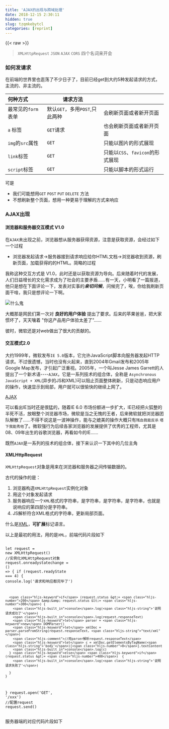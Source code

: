 ```yaml
---
title: 'AJAX的出现与跨域处理' 
date: 2018-12-15 2:30:11
hidden: true
slug: tzqmkebytcl
categories: [reprint]
---
```


{{< raw >}}

                    
<blockquote>
<code>XMLHttpRequest</code> <code>JSON</code> <code>AJAX</code> <code>CORS</code>  四个名词来开会</blockquote>
<h3 id="articleHeader0">如何发请求</h3>
<p>在前端的世界里也逛荡了不少日子了，目前已经get到大约5种发起请求的方式，主流的、非主流的。</p>
<table>
<thead><tr>
<th align="left">何种方式</th>
<th>请求方法</th>
<th> </th>
</tr></thead>
<tbody>
<tr>
<td align="left">最常见的<code>form</code>表单</td>
<td>默认<code>GET</code>，多用<code>POST</code>,只此两种</td>
<td>会刷新页面或者新开页面</td>
</tr>
<tr>
<td align="left">
<code>a</code> 标签</td>
<td>
<code>GET</code>请求</td>
<td>也会刷新页面或者新开页面</td>
</tr>
<tr>
<td align="left">
<code>img</code>的<code>src</code>属性</td>
<td><code>GET</code></td>
<td>只能以图片的形式展现</td>
</tr>
<tr>
<td align="left">
<code>link</code>标签</td>
<td><code>GET</code></td>
<td>只能以<code>CSS</code>、<code>favicon</code>的形式展现</td>
</tr>
<tr>
<td align="left">
<code>script</code>标签</td>
<td><code>GET</code></td>
<td>只能以脚本的形式运行</td>
</tr>
</tbody>
</table>
<p>可是</p>
<ul>
<li>我们可能想用<code>GET</code> <code>POST</code> <code>PUT</code> <code>DELETE</code> 方法</li>
<li>不想刷新整个页面，想用一种更易于理解的方式来响应</li>
</ul>
<h3 id="articleHeader1">AJAX出现</h3>
<h4>浏览器和服务器交互模式 V1.0</h4>
<p>在<code>AJAX</code>未出现之前，浏览器想从服务器获得资源，注意是获取资源，会经过如下一个过程</p>
<ul><li>浏览器发起请求-&gt;服务器接到请求响应给你HTML文档-&gt;浏览器收到资源，刷新页面，加载获得的的HTML。简略的过程</li></ul>
<p>我称这种交互方式是 V1.0，此时还是以获取资源为导向。后来随着时代的发展，人们日益增长的文化需求成为了社会的主要矛盾……有一天，小明看了一篇报道，他只是想在下面评论一下，发表对实事的<strong><em>亲切问候</em></strong>，问候完了，唉，你给我刷新页面干啥，我只是想评论一下啊。</p>
<p><span class="img-wrap"><img data-src="/img/remote/1460000013072207" src="https://static.alili.tech/img/remote/1460000013072207" alt="什么鬼" title="什么鬼" style="cursor: pointer;"></span></p>
<p>大概那是网民们第一次对 <strong>良好的用户体验</strong> 提出了要求。后来的苹果爸爸，把大家惯坏了，天天嚷着 "你这产品用户体验太差了"……</p>
<p>彼时，微软还是对web做出了很大的贡献的。</p>
<h4>交互模式2.0</h4>
<p>大约1999年，微软发布<code>IE 5.0</code>版本，它允许JavaScript脚本向服务器发起HTTP请求。不过很遗憾，当时也没有火起来，直到2004年Gmail发布和2005年Google Map发布，才引起广泛重视。2005年，一个叫Jesse James Garrett的人提出了一个新术语----<code>AJAX</code>，它是一系列技术的组合体，全称是 <code>Asynchronous JavaScript + XML</code>(异步的JS和XML)可以阻止页面整体刷新，只是动态响应用户的操作，快速显示到局部，用户就可以很愉快的继续上网了。</p>
<p><a href="https://developer.mozilla.org/zh-CN/docs/Web/Guide/AJAX" rel="nofollow noreferrer" target="_blank">AJAX</a></p>
<p>可以看出IE当时还是很猛的，随着IE 6.0 市场份额进一步扩大，IE已经把火狐整的半死不活，放眼整个浏览器市场，微软是当之无愧的王者，后来微软就把浏览器团队解散了……不得不说这是一波神操作，能与之媲美的操作大概只有<code>残血我能反杀</code> <code>塔下我能秀他</code>了。微软强行为后续各家浏览器的发展提供了优秀的工程师，尤其是08、09年出生的谷歌浏览器，再看如今的IE……</p>
<p>既然<code>AJAX</code>是一系列的技术的组合体，接下来认识一下其中的几位主角</p>
<h4>XMLHttpRequest</h4>
<p><code>XMLHttpRequest</code>对象是用来在浏览器和服务器之间传输数据的。</p>
<p>古代的操作的是：</p>
<ol>
<li>浏览器构造<code>XMLHttpRequest</code>实例化对象</li>
<li>用这个对象发起请求</li>
<li>服务器响应一个<code>XML</code>格式的字符串，是字符串，是字符串，是字符串，也就是说响应的第四部分是字符串。</li>
<li>JS解析符合XML格式的字符串，更新局部页面。</li>
</ol>
<p>什么是<a href="https://developer.mozilla.org/zh-CN/docs/XML_%E4%BB%8B%E7%BB%8D" rel="nofollow noreferrer" target="_blank">XML</a>，<strong>可扩展</strong>标记语言。</p>
<p>以上是最初的用法，用的是<code>XML</code>，前端代码片段如下</p>
<div class="widget-codetool" style="display:none;">
      <div class="widget-codetool--inner">
      <span class="selectCode code-tool" data-toggle="tooltip" data-placement="top" title="" data-original-title="全选"></span>
      <span type="button" class="copyCode code-tool" data-toggle="tooltip" data-placement="top" data-clipboard-text="  let request = new XMLHttpRequest() //实例化XMLHttpRequest对象
  request.onreadystatechange = () => {
    if (request.readyState === 4) {
      console.log('请求和响应都完毕了')

      if (request.status >= 200 &amp;&amp; request.status <= 300) {
        console.log('说明请求成功了')
        console.log(request.responseText)
        let parser = new DOMParser()
        let xmlDoc = parser.parseFromString(request.responseText, &quot;text/xml&quot;) 
        //用parser解析request.responseText
        let c = xmlDoc.getElementsByTagName('body')[0].textContent
        console.log(c)
      } else if (request.status >= 400)  {
        console.log('说明请求失败了')
        
      }
    }
    
  }
  request.open('GET', '/xxx') //配置request
  request.send()" title="" data-original-title="复制"></span>
      <span type="button" class="saveToNote code-tool" data-toggle="tooltip" data-placement="top" title="" data-original-title="放进笔记"></span>
      </div>
      </div><pre class="javascript hljs"><code class="javascript">  <span class="hljs-keyword">let</span> request = <span class="hljs-keyword">new</span> XMLHttpRequest() <span class="hljs-comment">//实例化XMLHttpRequest对象</span>
  request.onreadystatechange = <span class="hljs-function"><span class="hljs-params">()</span> =&gt;</span> {
    <span class="hljs-keyword">if</span> (request.readyState === <span class="hljs-number">4</span>) {
      <span class="hljs-built_in">console</span>.log(<span class="hljs-string">'请求和响应都完毕了'</span>)

      <span class="hljs-keyword">if</span> (request.status &gt;= <span class="hljs-number">200</span> &amp;&amp; request.status &lt;= <span class="hljs-number">300</span>) {
        <span class="hljs-built_in">console</span>.log(<span class="hljs-string">'说明请求成功了'</span>)
        <span class="hljs-built_in">console</span>.log(request.responseText)
        <span class="hljs-keyword">let</span> parser = <span class="hljs-keyword">new</span> DOMParser()
        <span class="hljs-keyword">let</span> xmlDoc = parser.parseFromString(request.responseText, <span class="hljs-string">"text/xml"</span>) 
        <span class="hljs-comment">//用parser解析request.responseText</span>
        <span class="hljs-keyword">let</span> c = xmlDoc.getElementsByTagName(<span class="hljs-string">'body'</span>)[<span class="hljs-number">0</span>].textContent
        <span class="hljs-built_in">console</span>.log(c)
      } <span class="hljs-keyword">else</span> <span class="hljs-keyword">if</span> (request.status &gt;= <span class="hljs-number">400</span>)  {
        <span class="hljs-built_in">console</span>.log(<span class="hljs-string">'说明请求失败了'</span>)
        
      }
    }
    
  }
  request.open(<span class="hljs-string">'GET'</span>, <span class="hljs-string">'/xxx'</span>) <span class="hljs-comment">//配置request</span>
  request.send()</code></pre>
<p>服务器端的对应代码片段如下</p>
<div class="widget-codetool" style="display:none;">
      <div class="widget-codetool--inner">
      <span class="selectCode code-tool" data-toggle="tooltip" data-placement="top" title="" data-original-title="全选"></span>
      <span type="button" class="copyCode code-tool" data-toggle="tooltip" data-placement="top" data-clipboard-text="    ...
    response.statusCode = 200
    response.setHeader('Content-Type', 'text/xml;charset=utf-8')
    response.write(`
    
    <note>
      <to>木木</to>
      <from>少少</from>
      <heading>你好哇</heading>
      <body>好久不见啊</body>
    </note>
    `)
    response.end()
    ..." title="" data-original-title="复制"></span>
      <span type="button" class="saveToNote code-tool" data-toggle="tooltip" data-placement="top" title="" data-original-title="放进笔记"></span>
      </div>
      </div><pre class="javascript hljs"><code class="javascript">    ...
    response.statusCode = <span class="hljs-number">200</span>
    response.setHeader(<span class="hljs-string">'Content-Type'</span>, <span class="hljs-string">'text/xml;charset=utf-8'</span>)
    response.write(<span class="hljs-string">`
    
    &lt;note&gt;
      &lt;to&gt;木木&lt;/to&gt;
      &lt;from&gt;少少&lt;/from&gt;
      &lt;heading&gt;你好哇&lt;/heading&gt;
      &lt;body&gt;好久不见啊&lt;/body&gt;
    &lt;/note&gt;
    `</span>)
    response.end()
    ...</code></pre>
<hr>
<p>本地模拟的话,一定要记得开俩不同的端口<br>例如:</p>
<div class="widget-codetool" style="display:none;">
      <div class="widget-codetool--inner">
      <span class="selectCode code-tool" data-toggle="tooltip" data-placement="top" title="" data-original-title="全选"></span>
      <span type="button" class="copyCode code-tool" data-toggle="tooltip" data-placement="top" data-clipboard-text="node server.js 8001
node server.js 8002" title="" data-original-title="复制"></span>
      <span type="button" class="saveToNote code-tool" data-toggle="tooltip" data-placement="top" title="" data-original-title="放进笔记"></span>
      </div>
      </div><pre class="hljs crmsh"><code><span class="hljs-keyword">node</span> <span class="hljs-title">server</span>.js <span class="hljs-number">8001</span>
<span class="hljs-keyword">node</span> <span class="hljs-title">server</span>.js <span class="hljs-number">8002</span></code></pre>
<hr>
<h4>XMLHttpRequest实例的<a href="https://developer.mozilla.org/zh-CN/docs/Web/API/XMLHttpRequest" rel="nofollow noreferrer" target="_blank">详解</a>
</h4>
<p>正如上面的前端代码片段写的一样，主要用到了<code>open()</code> <code>send()</code>方法， <code>onreadystatechange</code> <code>readyState</code> 属性。</p>
<ol>
<li>
<p>request.open(method, URL, async)方法。</p>
<ul>
<li>一般用三个参数，第一个参数是请求的方法，可以用<code>GET POST DELETE PUT</code>等等，URL是用访问的路径，async是是否使用同步，默认true,开启异步，不需要做修改即可，所以实际中只写前两个参数</li>
<li>如果非要写false，开启同步，<a href="http://javascript.ruanyifeng.com/bom/ajax.html" rel="nofollow noreferrer" target="_blank">会对浏览器有阻塞效应</a>，而且如果值为false,则send()方法<a href="https://developer.mozilla.org/zh-CN/docs/Web/API/XMLHttpRequest" rel="nofollow noreferrer" target="_blank">不会返回任何东西</a>，直到接受到了服务器的返回数据</li>
</ul>
</li>
<li>
<p>request.send()方法。</p>
<ul><li>发送请求. 如果该请求是异步模式(默认),该方法会立刻返回. 相反,如果请求是同步模式,则直到请求的响应完全接受以后,该方法才会返回</li></ul>
</li>
<li>
<p><code>readyState</code>属性。</p>
<ul><li>
<p>描述请求的五个状态。</p>
<ul>
<li>0 === 常量 <code>UNSENT </code>(未打开)  open()方法未调用</li>
<li>1 ===  <code>OPENED</code>  (未发送)   只是open()方法调用了</li>
<li>2 === <code>HEADERS_RECEIVED (已获取响应头)</code> send()方法调用了，响应头和响应状态已经返回了</li>
<li>3 === <code>LOADING (正在下载响应体)</code>  响应体下载中，<code>responseText</code>已经获取了部分数据</li>
<li>4 === <code>DONE (请求完成)</code>  整个响应过程完毕了。 <strong><em>这个值是实际中用到的。</em></strong>
</li>
<li>只要不等于4，就表示请求还在进行中。</li>
</ul>
</li></ul>
</li>
<li>
<code>responseText</code>属性是此次响应的文本内容。</li>
<li>
<p><code>onreadystatechange</code>属性。</p>
<ul>
<li>
<code>readyState</code>属性的值发生改变，就会触发<code>readyStateChange</code>事件。</li>
<li>我们可以通过<code>onReadyStateChange</code>属性，指定这个事件的回调函数，对不同状态进行不同处理。尤其是当状态变为4的时候，表示通信成功，这时回调函数就可以处理服务器传送回来的数据。即前面的代码片段的处理方式。</li>
</ul>
</li>
<li>其他的方法、属性、事件详见<a href="http://javascript.ruanyifeng.com/bom/ajax.html#toc22" rel="nofollow noreferrer" target="_blank">阮一峰博客</a>、<a href="https://developer.mozilla.org/zh-CN/docs/Web/API/XMLHttpRequest" rel="nofollow noreferrer" target="_blank">MDN文档</a>
</li>
</ol>
<hr>
<p>习惯用<code>javaScript</code>的前端是不想和<code>XML</code>打交道的，应该用一种符合<code>js</code>风格的数据格式语言。</p>
<hr>
<h4>JSON</h4>
<p>后来一个美国程序员<a href="https://zh.wikipedia.org/wiki/%E9%81%93%E6%A0%BC%E6%8B%89%E6%96%AF%C2%B7%E5%85%8B%E7%BE%85%E5%85%8B%E7%A6%8F%E7%89%B9" rel="nofollow noreferrer" target="_blank">道格拉斯·克罗克福特</a>发明了<code>JSON</code>，解决了上面的问题，这货还写了一本蝴蝶书<a href="https://book.douban.com/subject/3590768/" rel="nofollow noreferrer" target="_blank">JavaScript语言精粹</a>，还发明了一个<a href="http://zhenhua-lee.github.io/tools/linter.html" rel="nofollow noreferrer" target="_blank">JS校验器</a> ----JSLint。</p>
<blockquote>
<strong>JSON</strong>(JavaScript Object Notation) 是一种轻量级的数据交换格式。 易于人阅读和编写。同时也易于机器解析和生成。 它基于<a href="http://www.crockford.com/javascript" rel="nofollow noreferrer" target="_blank">JavaScript Programming Language</a>, <a href="http://www.ecma-international.org/publications/files/ecma-st/ECMA-262.pdf" rel="nofollow noreferrer" target="_blank">Standard ECMA-262 3rd Edition - December 1999</a>的一个子集。 JSON采用完全独立于语言的文本格式，但是也使用了类似于C语言家族的习惯（包括C, C++, C#, Java, JavaScript, Perl, Python等）。 这些特性使JSON成为理想的数据交换语言。</blockquote>
<p>以上是<a href="http://json.org/" rel="nofollow noreferrer" target="_blank">JSON官网</a>的简介，可以看出它是一门全新的语言，<a href="https://developer.mozilla.org/zh-CN/docs/Web/JavaScript/Reference/Global_Objects/JSON" rel="nofollow noreferrer" target="_blank">不是JavaScript的子集</a>。</p>
<ol><li>
<code>JSON</code>很简单，数据类型和JS有点不同的地方。</li></ol>
<table>
<thead><tr>
<th>JavaScript</th>
<th>JSON</th>
</tr></thead>
<tbody>
<tr>
<td>string</td>
<td>"string" 必须写双引号</td>
</tr>
<tr>
<td>number</td>
<td>number</td>
</tr>
<tr>
<td>object</td>
<td>{"object": "name"} 必须双引号</td>
</tr>
<tr>
<td>undefined</td>
<td>没有</td>
</tr>
<tr>
<td>null</td>
<td>null</td>
</tr>
<tr>
<td>boolean</td>
<td>直接写true false</td>
</tr>
<tr>
<td>array</td>
<td>array</td>
</tr>
<tr>
<td>function</td>
<td>没有</td>
</tr>
<tr>
<td>variable</td>
<td> </td>
</tr>
</tbody>
</table>
<ol><li>浏览器的全局对象<code>window</code>上有<code>JSON</code>对象，直接使用<code>window.JSON.parse(string)</code>
</li></ol>
<div class="widget-codetool" style="display:none;">
      <div class="widget-codetool--inner">
      <span class="selectCode code-tool" data-toggle="tooltip" data-placement="top" title="" data-original-title="全选"></span>
      <span type="button" class="copyCode code-tool" data-toggle="tooltip" data-placement="top" data-clipboard-text="let string = request.responseText
let json = window.JSON.parse(string) //string 要符合JSON的格式" title="" data-original-title="复制"></span>
      <span type="button" class="saveToNote code-tool" data-toggle="tooltip" data-placement="top" title="" data-original-title="放进笔记"></span>
      </div>
      </div><pre class="javascript hljs"><code class="javascript"><span class="hljs-keyword">let</span> string = request.responseText
<span class="hljs-keyword">let</span> json = <span class="hljs-built_in">window</span>.JSON.parse(string) <span class="hljs-comment">//string 要符合JSON的格式</span></code></pre>
<p>以上是JSON解析部分的代码。</p>
<p>此时服务器端代码是</p>
<div class="widget-codetool" style="display:none;">
      <div class="widget-codetool--inner">
      <span class="selectCode code-tool" data-toggle="tooltip" data-placement="top" title="" data-original-title="全选"></span>
      <span type="button" class="copyCode code-tool" data-toggle="tooltip" data-placement="top" data-clipboard-text="response.statusCode = 200
response.setHeader('Content-Type', 'text/json;charset=utf-8')
response.write(`
    {
      &quot;note&quot; : {
        &quot;to&quot; : &quot;木木&quot;,
        &quot;from&quot; : &quot;少少&quot;,
        &quot;heading&quot; : &quot;你好哇&quot;,
        &quot;content&quot; : &quot;好久不见啊&quot;
      }
    }
`)" title="" data-original-title="复制"></span>
      <span type="button" class="saveToNote code-tool" data-toggle="tooltip" data-placement="top" title="" data-original-title="放进笔记"></span>
      </div>
      </div><pre class="javascript hljs"><code class="javascript">response.statusCode = <span class="hljs-number">200</span>
response.setHeader(<span class="hljs-string">'Content-Type'</span>, <span class="hljs-string">'text/json;charset=utf-8'</span>)
response.write(<span class="hljs-string">`
    {
      "note" : {
        "to" : "木木",
        "from" : "少少",
        "heading" : "你好哇",
        "content" : "好久不见啊"
      }
    }
`</span>)</code></pre>
<ol><li>我们浏览器有同源政策，不是<strong>同协议 同域名 同端口</strong> 的网页无法相互访问。</li></ol>
<p>4.<code>AJAX</code>恰好是同源政策的拥趸</p>
<h4>CORS</h4>
<ol>
<li>
<p>如果<code>AJAX</code>向非同源的地址发起请求，会报错。</p>
<ul><li>这种错误无法通过状态码识别，因为HTTP回应的状态码有可能是200，也就是说即使你看到了200的正确码，也没有用</li></ul>
</li>
<li>但是form表单无视同源政策，可以发起跨域请求。</li>
</ol>
<div class="widget-codetool" style="display:none;">
      <div class="widget-codetool--inner">
      <span class="selectCode code-tool" data-toggle="tooltip" data-placement="top" title="" data-original-title="全选"></span>
      <span type="button" class="copyCode code-tool" data-toggle="tooltip" data-placement="top" data-clipboard-text="<button id=&quot;myButton&quot;>点我</button>
<form action=&quot;https://www.baidu.com&quot; method=&quot;get&quot;>
   <input type=&quot;password&quot; name=&quot;password&quot;>
   <input type=&quot;submit&quot; value=&quot;提交&quot;>
</form>" title="" data-original-title="复制"></span>
      <span type="button" class="saveToNote code-tool" data-toggle="tooltip" data-placement="top" title="" data-original-title="放进笔记"></span>
      </div>
      </div><pre class="hljs stylus"><code>&lt;<span class="hljs-selector-tag">button</span> id=<span class="hljs-string">"myButton"</span>&gt;点我&lt;/button&gt;
&lt;<span class="hljs-selector-tag">form</span> action=<span class="hljs-string">"https://www.baidu.com"</span> method=<span class="hljs-string">"get"</span>&gt;
   &lt;<span class="hljs-selector-tag">input</span> type=<span class="hljs-string">"password"</span> name=<span class="hljs-string">"password"</span>&gt;
   &lt;<span class="hljs-selector-tag">input</span> type=<span class="hljs-string">"submit"</span> value=<span class="hljs-string">"提交"</span>&gt;
&lt;/form&gt;</code></pre>
<p>上述请求响应都没有问题<br>然而对于<code>AJAX</code>就不行</p>
<div class="widget-codetool" style="display:none;">
      <div class="widget-codetool--inner">
      <span class="selectCode code-tool" data-toggle="tooltip" data-placement="top" title="" data-original-title="全选"></span>
      <span type="button" class="copyCode code-tool" data-toggle="tooltip" data-placement="top" data-clipboard-text="...
request.open('GET', 'http://www.baidu.com')
..." title="" data-original-title="复制"></span>
      <span type="button" class="saveToNote code-tool" data-toggle="tooltip" data-placement="top" title="" data-original-title="放进笔记"></span>
      </div>
      </div><pre class="hljs clean"><code>...
request.open(<span class="hljs-string">'GET'</span>, <span class="hljs-string">'http://www.baidu.com'</span>)
...</code></pre>
<p><span class="img-wrap"><img data-src="/img/remote/1460000013072208" src="https://static.alili.tech/img/remote/1460000013072208" alt="同源的保护" title="同源的保护" style="cursor: pointer;"></span></p>
<ul><li>这是为什么呢,因为</li></ul>
<blockquote>原页面用 form 提交到另一个域名之后，原页面的脚本无法获取新页面中的内容,所以浏览器认为这是安全的。<br>而 AJAX 是可以读取响应内容的，因此浏览器不能允许你这样做。如果你细心的话你会发现，其实请求已经发送出去了，你只是拿不到响应而已。<br>所以浏览器这个策略的本质是，一个域名的 JS ，在未经允许的情况下，不得读取另一个域名的内容。但浏览器并不阻止你向另一个域名发送请求。<p>作者：方应杭<br>链接：<a href="https://www.zhihu.com/question/31592553/answer/190789780" rel="nofollow noreferrer" target="_blank">https://www.zhihu.com/questio...</a><br>来源：知乎<br>著作权归作者所有。商业转载请联系作者获得授权，非商业转载请注明出处。</p>
</blockquote>
<hr>
<p>那么如何让<code>AJAX</code>跨域发起请求呢。<br>答案是<code>CORS</code></p>
<ol><li>
<p><code>CORS</code>目前是W3C的标准，它允许浏览器跨域发起<code>XMLHttpRequest</code>请求，而且可以发起多种请求，不像<code>JSONP</code>只能发起<code>GET</code>请求，全称是"跨域/源资源共享"（Cross-origin resource sharing）。</p>
<ul><li>如果想要发起跨域请求 例如: <a href="http://wushao.com" rel="nofollow noreferrer" target="_blank">http://wushao.com</a>:8001 要想访问 <a href="http://shaolin.com" rel="nofollow noreferrer" target="_blank">http://shaolin.com</a>:8002,可以做如下处理</li></ul>
</li></ol>
<div class="widget-codetool" style="display:none;">
      <div class="widget-codetool--inner">
      <span class="selectCode code-tool" data-toggle="tooltip" data-placement="top" title="" data-original-title="全选"></span>
      <span type="button" class="copyCode code-tool" data-toggle="tooltip" data-placement="top" data-clipboard-text=" request.open('GET', 'http://wushao.com:8001/xxx') //配置request" title="" data-original-title="复制"></span>
      <span type="button" class="saveToNote code-tool" data-toggle="tooltip" data-placement="top" title="" data-original-title="放进笔记"></span>
      </div>
      </div><pre class="hljs arduino"><code style="word-break: break-word; white-space: initial;"> request.<span class="hljs-built_in">open</span>(<span class="hljs-string">'GET'</span>, <span class="hljs-string">'http://wushao.com:8001/xxx'</span>) <span class="hljs-comment">//配置request</span></code></pre>
<ul><li>服务器端的代码需要做如下处理</li></ul>
<div class="widget-codetool" style="display:none;">
      <div class="widget-codetool--inner">
      <span class="selectCode code-tool" data-toggle="tooltip" data-placement="top" title="" data-original-title="全选"></span>
      <span type="button" class="copyCode code-tool" data-toggle="tooltip" data-placement="top" data-clipboard-text="response.setHeader('Access-Control-Allow-Origin', 'http://shaolin.com:8002')" title="" data-original-title="复制"></span>
      <span type="button" class="saveToNote code-tool" data-toggle="tooltip" data-placement="top" title="" data-original-title="放进笔记"></span>
      </div>
      </div><pre class="hljs less"><code style="word-break: break-word; white-space: initial;"><span class="hljs-selector-tag">response</span><span class="hljs-selector-class">.setHeader</span>(<span class="hljs-string">'Access-Control-Allow-Origin'</span>, <span class="hljs-string">'http://shaolin.com:8002'</span>)</code></pre>
<p>一定要注意是谁去访问谁,8001去访问8002,那么8001的前端代码要告诉8002的后端代码,咱们是一家人,你和浏览器说说别让它禁我了。</p>
<h4>AJAX一些其他知识</h4>
<p>既然可以发请求,那么请求头的四部分如何获得的,响应的四部分又是如何获得呢</p>
<h5>获得请求和响应头</h5>
<ol><li>获得请求头的方法</li></ol>
<div class="widget-codetool" style="display:none;">
      <div class="widget-codetool--inner">
      <span class="selectCode code-tool" data-toggle="tooltip" data-placement="top" title="" data-original-title="全选"></span>
      <span type="button" class="copyCode code-tool" data-toggle="tooltip" data-placement="top" data-clipboard-text="request.open('GET', 'http://shaolin.com:8002/xxx')// 请求的第一部分
request.setRequestHeader('Content-Type', 'x-www-form-urlencoded')//请求的第二部分
request.setRequestHeader('wushao', '18') //请求的第二部分
request.send('我要设置请求的第四部分') //请求的第四部分
request.send('name=wushao&amp;password=wushao') //请求的第四部分" title="" data-original-title="复制"></span>
      <span type="button" class="saveToNote code-tool" data-toggle="tooltip" data-placement="top" title="" data-original-title="放进笔记"></span>
      </div>
      </div><pre class="hljs less"><code><span class="hljs-selector-tag">request</span><span class="hljs-selector-class">.open</span>(<span class="hljs-string">'GET'</span>, <span class="hljs-string">'http://shaolin.com:8002/xxx'</span>)<span class="hljs-comment">// 请求的第一部分</span>
<span class="hljs-selector-tag">request</span><span class="hljs-selector-class">.setRequestHeader</span>(<span class="hljs-string">'Content-Type'</span>, <span class="hljs-string">'x-www-form-urlencoded'</span>)<span class="hljs-comment">//请求的第二部分</span>
<span class="hljs-selector-tag">request</span><span class="hljs-selector-class">.setRequestHeader</span>(<span class="hljs-string">'wushao'</span>, <span class="hljs-string">'18'</span>) <span class="hljs-comment">//请求的第二部分</span>
<span class="hljs-selector-tag">request</span><span class="hljs-selector-class">.send</span>(<span class="hljs-string">'我要设置请求的第四部分'</span>) <span class="hljs-comment">//请求的第四部分</span>
<span class="hljs-selector-tag">request</span><span class="hljs-selector-class">.send</span>(<span class="hljs-string">'name=wushao&amp;password=wushao'</span>) <span class="hljs-comment">//请求的第四部分</span></code></pre>
<p>对应的典型的http请求四部分</p>
<div class="widget-codetool" style="display:none;">
      <div class="widget-codetool--inner">
      <span class="selectCode code-tool" data-toggle="tooltip" data-placement="top" title="" data-original-title="全选"></span>
      <span type="button" class="copyCode code-tool" data-toggle="tooltip" data-placement="top" data-clipboard-text="GET /xxx HTTP/1.1
HOST: http://shaolin.com:8002
Content-Type: x-www-form-urlencoded
wushao: 18

name=wushao&amp;password=wushao" title="" data-original-title="复制"></span>
      <span type="button" class="saveToNote code-tool" data-toggle="tooltip" data-placement="top" title="" data-original-title="放进笔记"></span>
      </div>
      </div><pre class="hljs http"><code><span class="hljs-keyword">GET</span> <span class="hljs-string">/xxx</span> HTTP/1.1
<span class="hljs-attribute">HOST</span>: http://shaolin.com:8002
<span class="hljs-attribute">Content-Type</span>: x-www-form-urlencoded
<span class="hljs-attribute">wushao</span>: 18

<span class="ini"><span class="hljs-attr">name</span>=wushao&amp;password=wushao</span></code></pre>
<ol><li>获得响应的方法</li></ol>
<div class="widget-codetool" style="display:none;">
      <div class="widget-codetool--inner">
      <span class="selectCode code-tool" data-toggle="tooltip" data-placement="top" title="" data-original-title="全选"></span>
      <span type="button" class="copyCode code-tool" data-toggle="tooltip" data-placement="top" data-clipboard-text="request.status //响应的第一部分 200
request.statusText //响应的第一部分 OK
request.getAllResponseHeaders //响应的第二部分,这个方法好啊,全部的响应头
request.getResponseHeader('Content-Type') //响应的第二部分具体的
request.responseText //响应的第四部分" title="" data-original-title="复制"></span>
      <span type="button" class="saveToNote code-tool" data-toggle="tooltip" data-placement="top" title="" data-original-title="放进笔记"></span>
      </div>
      </div><pre class="hljs stylus"><code>request<span class="hljs-selector-class">.status</span> <span class="hljs-comment">//响应的第一部分 200</span>
request<span class="hljs-selector-class">.statusText</span> <span class="hljs-comment">//响应的第一部分 OK</span>
request<span class="hljs-selector-class">.getAllResponseHeaders</span> <span class="hljs-comment">//响应的第二部分,这个方法好啊,全部的响应头</span>
request.getResponseHeader(<span class="hljs-string">'Content-Type'</span>) <span class="hljs-comment">//响应的第二部分具体的</span>
request<span class="hljs-selector-class">.responseText</span> <span class="hljs-comment">//响应的第四部分</span></code></pre>
<p>对应的典型的http响应的四部分</p>
<div class="widget-codetool" style="display:none;">
      <div class="widget-codetool--inner">
      <span class="selectCode code-tool" data-toggle="tooltip" data-placement="top" title="" data-original-title="全选"></span>
      <span type="button" class="copyCode code-tool" data-toggle="tooltip" data-placement="top" data-clipboard-text="HTTP/1.1 200 OK
Content-Type: text/json;charset=utf-8

{
      &quot;note&quot; : {
        &quot;to&quot; : &quot;木木&quot;,
        &quot;from&quot; : &quot;少少&quot;,
        &quot;heading&quot; : &quot;你好哇&quot;,
        &quot;content&quot; : &quot;好久不见啊&quot;
      }
 }" title="" data-original-title="复制"></span>
      <span type="button" class="saveToNote code-tool" data-toggle="tooltip" data-placement="top" title="" data-original-title="放进笔记"></span>
      </div>
      </div><pre class="hljs http"><code>HTTP/1.1 <span class="hljs-number">200</span> OK
<span class="hljs-attribute">Content-Type</span>: text/json;charset=utf-8

<span class="json">{
      <span class="hljs-attr">"note"</span> : {
        <span class="hljs-attr">"to"</span> : <span class="hljs-string">"木木"</span>,
        <span class="hljs-attr">"from"</span> : <span class="hljs-string">"少少"</span>,
        <span class="hljs-attr">"heading"</span> : <span class="hljs-string">"你好哇"</span>,
        <span class="hljs-attr">"content"</span> : <span class="hljs-string">"好久不见啊"</span>
      }
 }</span></code></pre>
<p>回顾一下各个status对应的意思</p>
<div class="widget-codetool" style="display:none;">
      <div class="widget-codetool--inner">
      <span class="selectCode code-tool" data-toggle="tooltip" data-placement="top" title="" data-original-title="全选"></span>
      <span type="button" class="copyCode code-tool" data-toggle="tooltip" data-placement="top" data-clipboard-text="100
200 === OK，请求成功
301 === 被请求的资源已永久移动到新位置
302 === 请求临时重定向，要求客户端执行临时重定向
304 === 和上次请求一样，未改变
403 === 服务器已经理解请求，但是拒绝访问
404 === 请求失败，服务器上没有这个资源
502 === 作为网关或者代理工作的服务器尝试执行请求时，从上游服务器接收到无效的响应。
503 === Service Unavailable 由于临时的服务器维护或者过载，服务器当前无法处理请求。" title="" data-original-title="复制"></span>
      <span type="button" class="saveToNote code-tool" data-toggle="tooltip" data-placement="top" title="" data-original-title="放进笔记"></span>
      </div>
      </div><pre class="hljs basic"><code><span class="hljs-number">100</span>
<span class="hljs-symbol">200 </span>=== OK，请求成功
<span class="hljs-symbol">301 </span>=== 被请求的资源已永久移动到新位置
<span class="hljs-symbol">302 </span>=== 请求临时重定向，要求客户端执行临时重定向
<span class="hljs-symbol">304 </span>=== 和上次请求一样，未改变
<span class="hljs-symbol">403 </span>=== 服务器已经理解请求，但是拒绝访问
<span class="hljs-symbol">404 </span>=== 请求失败，服务器上没有这个资源
<span class="hljs-symbol">502 </span>=== 作为网关或者代理工作的服务器尝试执行请求时，从上游服务器接收到无效的响应。
<span class="hljs-symbol">503 </span>=== Service Unavailable 由于临时的服务器维护或者过载，服务器当前无法处理请求。</code></pre>
<h5>练习一下JQuery封装AJAX</h5>
<ol><li>初级的jq封装</li></ol>
<p>这是一个很简陋的效果，首先我还是把jq假设的很简单，就是一个window的属性，请轻喷……</p>
<div class="widget-codetool" style="display:none;">
      <div class="widget-codetool--inner">
      <span class="selectCode code-tool" data-toggle="tooltip" data-placement="top" title="" data-original-title="全选"></span>
      <span type="button" class="copyCode code-tool" data-toggle="tooltip" data-placement="top" data-clipboard-text="window.jQuery = function (nodeOrSelector) {
  let nodes = {}
  nodes.addClass = function () {}
  nodes.html = function () {}
  return nodes
}

window.jQuery.ajax = function (options) {
  let url = options.url
  let method = options.method
  let headers = options.headers
  let body = options.body
  let successFn = options.successFn
  let failFn = options.failFn

  let request = new XMLHttpRequest() //实例化XMLHttpRequest对象
  request.open(method, url) 
  for (let key in headers) {
    let value = headers[key]
    request.setRequestHeader(key, value)
  }
  request.onreadystatechange = () => {
    if (request.readyState === 4) {
      if (request.status >= 200 &amp;&amp; request.status <= 300) {
        successFn.call(undefined, request.responseText)
      } else if (request.status >= 400)  {
        failFn.call(undefined, request)
      }
    }
  }
  request.send(body)
}" title="" data-original-title="复制"></span>
      <span type="button" class="saveToNote code-tool" data-toggle="tooltip" data-placement="top" title="" data-original-title="放进笔记"></span>
      </div>
      </div><pre class="hljs javascript"><code><span class="hljs-built_in">window</span>.jQuery = <span class="hljs-function"><span class="hljs-keyword">function</span> (<span class="hljs-params">nodeOrSelector</span>) </span>{
  <span class="hljs-keyword">let</span> nodes = {}
  nodes.addClass = <span class="hljs-function"><span class="hljs-keyword">function</span> (<span class="hljs-params"></span>) </span>{}
  nodes.html = <span class="hljs-function"><span class="hljs-keyword">function</span> (<span class="hljs-params"></span>) </span>{}
  <span class="hljs-keyword">return</span> nodes
}

<span class="hljs-built_in">window</span>.jQuery.ajax = <span class="hljs-function"><span class="hljs-keyword">function</span> (<span class="hljs-params">options</span>) </span>{
  <span class="hljs-keyword">let</span> url = options.url
  <span class="hljs-keyword">let</span> method = options.method
  <span class="hljs-keyword">let</span> headers = options.headers
  <span class="hljs-keyword">let</span> body = options.body
  <span class="hljs-keyword">let</span> successFn = options.successFn
  <span class="hljs-keyword">let</span> failFn = options.failFn

  <span class="hljs-keyword">let</span> request = <span class="hljs-keyword">new</span> XMLHttpRequest() <span class="hljs-comment">//实例化XMLHttpRequest对象</span>
  request.open(method, url) 
  <span class="hljs-keyword">for</span> (<span class="hljs-keyword">let</span> key <span class="hljs-keyword">in</span> headers) {
    <span class="hljs-keyword">let</span> value = headers[key]
    request.setRequestHeader(key, value)
  }
  request.onreadystatechange = <span class="hljs-function"><span class="hljs-params">()</span> =&gt;</span> {
    <span class="hljs-keyword">if</span> (request.readyState === <span class="hljs-number">4</span>) {
      <span class="hljs-keyword">if</span> (request.status &gt;= <span class="hljs-number">200</span> &amp;&amp; request.status &lt;= <span class="hljs-number">300</span>) {
        successFn.call(<span class="hljs-literal">undefined</span>, request.responseText)
      } <span class="hljs-keyword">else</span> <span class="hljs-keyword">if</span> (request.status &gt;= <span class="hljs-number">400</span>)  {
        failFn.call(<span class="hljs-literal">undefined</span>, request)
      }
    }
  }
  request.send(body)
}</code></pre>
<p>以上就是jq对ajax的简陋的封装，ajax()方法接受一个对象作为参数，这个对象有很多键。这些键就是http请求的头的各个部分，以及一个成功函数和一个失败函数。</p>
<div class="widget-codetool" style="display:none;">
      <div class="widget-codetool--inner">
      <span class="selectCode code-tool" data-toggle="tooltip" data-placement="top" title="" data-original-title="全选"></span>
      <span type="button" class="copyCode code-tool" data-toggle="tooltip" data-placement="top" data-clipboard-text="myButton.addEventListener('click', (e) => {
    
  window.jQuery.ajax ({
    url: '/xxx',
    method: 'POST',
    headers: {
      'content-type': 'application/x-www-form-urlencoded',
      'wushao': '18'
    },
    body: 'a=1&amp;b=6', 
    successFn: (x) => {
     ...
    }, 
    failFn: (x) => {
     ...
    }
  }) 
})" title="" data-original-title="复制"></span>
      <span type="button" class="saveToNote code-tool" data-toggle="tooltip" data-placement="top" title="" data-original-title="放进笔记"></span>
      </div>
      </div><pre class="hljs coffeescript"><code>myButton.addEventListener(<span class="hljs-string">'click'</span>, <span class="hljs-function"><span class="hljs-params">(e)</span> =&gt;</span> {
    
  <span class="hljs-built_in">window</span>.jQuery.ajax ({
    url: <span class="hljs-string">'/xxx'</span>,
    method: <span class="hljs-string">'POST'</span>,
    headers: {
      <span class="hljs-string">'content-type'</span>: <span class="hljs-string">'application/x-www-form-urlencoded'</span>,
      <span class="hljs-string">'wushao'</span>: <span class="hljs-string">'18'</span>
    },
    body: <span class="hljs-string">'a=1&amp;b=6'</span>, 
    successFn: <span class="hljs-function"><span class="hljs-params">(x)</span> =&gt;</span> {
     ...
    }, 
    failFn: <span class="hljs-function"><span class="hljs-params">(x)</span> =&gt;</span> {
     ...
    }
  }) 
})</code></pre>
<p>以上就是简化后的使用方法，给button绑定事件的时候，函数体直接就是ajax()</p>
<ol><li>目前你会发现options这个对象傻傻的，因为总有一些用户不希望只传一个参数。所以我们稍微改造一下。</li></ol>
<div class="widget-codetool" style="display:none;">
      <div class="widget-codetool--inner">
      <span class="selectCode code-tool" data-toggle="tooltip" data-placement="top" title="" data-original-title="全选"></span>
      <span type="button" class="copyCode code-tool" data-toggle="tooltip" data-placement="top" data-clipboard-text="let url
  if (arguments.length === 1) {
    url = options.url
  } else if (arguments.length === 2) {
     url = arguments[0]
     options = arguments[1]
  }

  let method = options.method
  let headers = options.headers
  let body = options.body
  let successFn = options.successFn
  let failFn = options.failFn" title="" data-original-title="复制"></span>
      <span type="button" class="saveToNote code-tool" data-toggle="tooltip" data-placement="top" title="" data-original-title="放进笔记"></span>
      </div>
      </div><pre class="hljs nix"><code><span class="hljs-keyword">let</span> url
  <span class="hljs-keyword">if</span> (arguments.<span class="hljs-attr">length</span> === <span class="hljs-number">1</span>) {
    <span class="hljs-attr">url</span> = options.url
  } <span class="hljs-keyword">else</span> <span class="hljs-keyword">if</span> (arguments.<span class="hljs-attr">length</span> === <span class="hljs-number">2</span>) {
     <span class="hljs-attr">url</span> = arguments[<span class="hljs-number">0</span>]
     <span class="hljs-attr">options</span> = arguments[<span class="hljs-number">1</span>]
  }

  <span class="hljs-keyword">let</span> <span class="hljs-attr">method</span> = options.method
  <span class="hljs-keyword">let</span> <span class="hljs-attr">headers</span> = options.headers
  <span class="hljs-keyword">let</span> <span class="hljs-attr">body</span> = options.body
  <span class="hljs-keyword">let</span> <span class="hljs-attr">successFn</span> = options.successFn
  <span class="hljs-keyword">let</span> <span class="hljs-attr">failFn</span> = options.failFn</code></pre>
<p>加了一点，判断ajax()的参数个数。</p>
<ol><li>一千个人有一千零一个成功或失败函数的写法，所以为了维护世界和平，大家约定俗成了一套理论 <strong>Promise</strong> <strong>then( )</strong>
</li></ol>
<div class="widget-codetool" style="display:none;">
      <div class="widget-codetool--inner">
      <span class="selectCode code-tool" data-toggle="tooltip" data-placement="top" title="" data-original-title="全选"></span>
      <span type="button" class="copyCode code-tool" data-toggle="tooltip" data-placement="top" data-clipboard-text="//Promise这个对象呢，大概长这个样子，真实面目我是没见过
//简单的写一下promise
window.Promise = function (fn) {
//...一些其他代码
return {
  then: function () {}
 }
}" title="" data-original-title="复制"></span>
      <span type="button" class="saveToNote code-tool" data-toggle="tooltip" data-placement="top" title="" data-original-title="放进笔记"></span>
      </div>
      </div><pre class="hljs javascript"><code><span class="hljs-comment">//Promise这个对象呢，大概长这个样子，真实面目我是没见过</span>
<span class="hljs-comment">//简单的写一下promise</span>
<span class="hljs-built_in">window</span>.Promise = <span class="hljs-function"><span class="hljs-keyword">function</span> (<span class="hljs-params">fn</span>) </span>{
<span class="hljs-comment">//...一些其他代码</span>
<span class="hljs-keyword">return</span> {
  <span class="hljs-attr">then</span>: <span class="hljs-function"><span class="hljs-keyword">function</span> (<span class="hljs-params"></span>) </span>{}
 }
}</code></pre>
<p>Promise这个构造函数呢，又会返回一个函数，这个返回的函数一个then属性，value又是一个函数。处处都体现着函数是第一公民的地位！！！<br>那我们可以利用这个强大的Promise对象搞一些事情了。</p>
<div class="widget-codetool" style="display:none;">
      <div class="widget-codetool--inner">
      <span class="selectCode code-tool" data-toggle="tooltip" data-placement="top" title="" data-original-title="全选"></span>
      <span type="button" class="copyCode code-tool" data-toggle="tooltip" data-placement="top" data-clipboard-text="//第一步的代码改造成这样，第一步用到了ES6的解构赋值法
window.jQuery.ajax = function ({url, method, body, headers}) {
  return new Promise(function (resolve, reject) {
    let request = new XMLHttpRequest()
    request.open(method, url)

    for(let key in headers) {
      let value = headers[key]
      request.setRequestHeader(key, value)
    }

    request.onreadystatechange = () => {
      if (request.readyState === 4) {
        if (request.status >= 200 &amp;&amp; request.status <= 300) {
          resolve.call(undefined, request.responseText)
        } else if (request.status >= 400) {
          reject.call(undefined, request)
        }
      }
    }
    request.send(body)
  })
}" title="" data-original-title="复制"></span>
      <span type="button" class="saveToNote code-tool" data-toggle="tooltip" data-placement="top" title="" data-original-title="放进笔记"></span>
      </div>
      </div><pre class="hljs javascript"><code><span class="hljs-comment">//第一步的代码改造成这样，第一步用到了ES6的解构赋值法</span>
<span class="hljs-built_in">window</span>.jQuery.ajax = <span class="hljs-function"><span class="hljs-keyword">function</span> (<span class="hljs-params">{url, method, body, headers}</span>) </span>{
  <span class="hljs-keyword">return</span> <span class="hljs-keyword">new</span> <span class="hljs-built_in">Promise</span>(<span class="hljs-function"><span class="hljs-keyword">function</span> (<span class="hljs-params">resolve, reject</span>) </span>{
    <span class="hljs-keyword">let</span> request = <span class="hljs-keyword">new</span> XMLHttpRequest()
    request.open(method, url)

    <span class="hljs-keyword">for</span>(<span class="hljs-keyword">let</span> key <span class="hljs-keyword">in</span> headers) {
      <span class="hljs-keyword">let</span> value = headers[key]
      request.setRequestHeader(key, value)
    }

    request.onreadystatechange = <span class="hljs-function"><span class="hljs-params">()</span> =&gt;</span> {
      <span class="hljs-keyword">if</span> (request.readyState === <span class="hljs-number">4</span>) {
        <span class="hljs-keyword">if</span> (request.status &gt;= <span class="hljs-number">200</span> &amp;&amp; request.status &lt;= <span class="hljs-number">300</span>) {
          resolve.call(<span class="hljs-literal">undefined</span>, request.responseText)
        } <span class="hljs-keyword">else</span> <span class="hljs-keyword">if</span> (request.status &gt;= <span class="hljs-number">400</span>) {
          reject.call(<span class="hljs-literal">undefined</span>, request)
        }
      }
    }
    request.send(body)
  })
}</code></pre>
<p>关于解构赋值：ES6 允许按照一定模式，从数组和对象中提取值，对变量进行赋值，这被称为解构（Destructuring）<br>详见<a href="http://es6.ruanyifeng.com/#docs/destructuring" rel="nofollow noreferrer" target="_blank">ES6解构赋值</a></p>
<div class="widget-codetool" style="display:none;">
      <div class="widget-codetool--inner">
      <span class="selectCode code-tool" data-toggle="tooltip" data-placement="top" title="" data-original-title="全选"></span>
      <span type="button" class="copyCode code-tool" data-toggle="tooltip" data-placement="top" data-clipboard-text="//经过上面这么一折腾，可以很简单的使用了
myButton.addEventListener('click', (e) => {
   let promise = window.jQuery.ajax({
     url: '/xxx',
     method: 'get',
     headers: {
      'content-type': 'application/x-www-form-urlencoded',
      'wushao': '18'
     }
   })
   
   promise.then(
     (responseText) => {
       console.log(responseText)
     },
     (request) => {
       console.log(request)
     }
   ) 
})" title="" data-original-title="复制"></span>
      <span type="button" class="saveToNote code-tool" data-toggle="tooltip" data-placement="top" title="" data-original-title="放进笔记"></span>
      </div>
      </div><pre class="hljs coffeescript"><code><span class="hljs-regexp">//</span>经过上面这么一折腾，可以很简单的使用了
myButton.addEventListener(<span class="hljs-string">'click'</span>, <span class="hljs-function"><span class="hljs-params">(e)</span> =&gt;</span> {
   let promise = <span class="hljs-built_in">window</span>.jQuery.ajax({
     url: <span class="hljs-string">'/xxx'</span>,
     method: <span class="hljs-string">'get'</span>,
     headers: {
      <span class="hljs-string">'content-type'</span>: <span class="hljs-string">'application/x-www-form-urlencoded'</span>,
      <span class="hljs-string">'wushao'</span>: <span class="hljs-string">'18'</span>
     }
   })
   
   promise.<span class="hljs-keyword">then</span>(
     <span class="hljs-function"><span class="hljs-params">(responseText)</span> =&gt;</span> {
       <span class="hljs-built_in">console</span>.log(responseText)
     },
     <span class="hljs-function"><span class="hljs-params">(request)</span> =&gt;</span> {
       <span class="hljs-built_in">console</span>.log(request)
     }
   ) 
})</code></pre>
<p>注意then可以传入两个函数，第一个函数表示成功了执行这个，第二个函数表示失败了执行这个，而且可以进行链式调用，一直点下去。</p>
<ol><li>所以实际上jq的写法大多是这么写的</li></ol>
<div class="widget-codetool" style="display:none;">
      <div class="widget-codetool--inner">
      <span class="selectCode code-tool" data-toggle="tooltip" data-placement="top" title="" data-original-title="全选"></span>
      <span type="button" class="copyCode code-tool" data-toggle="tooltip" data-placement="top" data-clipboard-text="myButton.addEventListener('click', (e) => {
    $.ajax({
      url: '/xxx',
      type: 'GET',
    }).then(
      (responseText) => {
        console.log(responseText)
        return responseText
      },
      (request) => {
        console.log('error')
        return '已经处理'
      }
    ).then(
      (responseText) => {
        console.log(responseText)
      },
      (request) => {
        console.log(error2)
      }
    )

})" title="" data-original-title="复制"></span>
      <span type="button" class="saveToNote code-tool" data-toggle="tooltip" data-placement="top" title="" data-original-title="放进笔记"></span>
      </div>
      </div><pre class="hljs coffeescript"><code>myButton.addEventListener(<span class="hljs-string">'click'</span>, <span class="hljs-function"><span class="hljs-params">(e)</span> =&gt;</span> {
    $.ajax({
      url: <span class="hljs-string">'/xxx'</span>,
      type: <span class="hljs-string">'GET'</span>,
    }).<span class="hljs-keyword">then</span>(
      <span class="hljs-function"><span class="hljs-params">(responseText)</span> =&gt;</span> {
        <span class="hljs-built_in">console</span>.log(responseText)
        <span class="hljs-keyword">return</span> responseText
      },
      <span class="hljs-function"><span class="hljs-params">(request)</span> =&gt;</span> {
        <span class="hljs-built_in">console</span>.log(<span class="hljs-string">'error'</span>)
        <span class="hljs-keyword">return</span> <span class="hljs-string">'已经处理'</span>
      }
    ).<span class="hljs-keyword">then</span>(
      <span class="hljs-function"><span class="hljs-params">(responseText)</span> =&gt;</span> {
        <span class="hljs-built_in">console</span>.log(responseText)
      },
      <span class="hljs-function"><span class="hljs-params">(request)</span> =&gt;</span> {
        <span class="hljs-built_in">console</span>.log(error2)
      }
    )

})</code></pre>
<p>链式调用的意思就是：成功函数成功了，就执行第二个then的第一个函数；成功函数失败了，就执行第二个then的第二个函数。</p>
<p>完整代码详见<a href="https://github.com/codevvvv9/AJAXDemo_nodeJsServer" rel="nofollow noreferrer" target="_blank">我的gitHub</a></p>

                
{{< /raw >}}

# 版权声明
本文资源来源互联网，仅供学习研究使用，版权归该资源的合法拥有者所有，

本文仅用于学习、研究和交流目的。转载请注明出处、完整链接以及原作者。

原作者若认为本站侵犯了您的版权，请联系我们，我们会立即删除！

## 原文标题
AJAX的出现与跨域处理

## 原文链接
[https://segmentfault.com/a/1190000013072204](https://segmentfault.com/a/1190000013072204)

